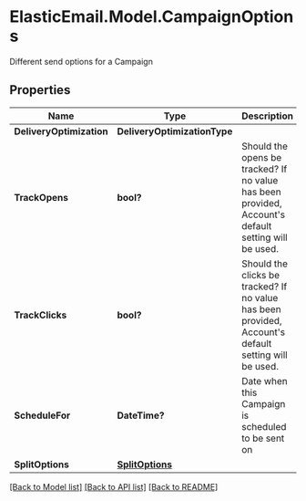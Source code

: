 # ElasticEmail.Model.CampaignOptions
Different send options for a Campaign

## Properties

Name | Type | Description | Notes
------------ | ------------- | ------------- | -------------
**DeliveryOptimization** | **DeliveryOptimizationType** |  | [optional] 
**TrackOpens** | **bool?** | Should the opens be tracked? If no value has been provided, Account&#39;s default setting will be used. | [optional] 
**TrackClicks** | **bool?** | Should the clicks be tracked? If no value has been provided, Account&#39;s default setting will be used. | [optional] 
**ScheduleFor** | **DateTime?** | Date when this Campaign is scheduled to be sent on | [optional] 
**SplitOptions** | [**SplitOptions**](SplitOptions.md) |  | [optional] 

[[Back to Model list]](../README.md#documentation-for-models) [[Back to API list]](../README.md#documentation-for-api-endpoints) [[Back to README]](../README.md)

